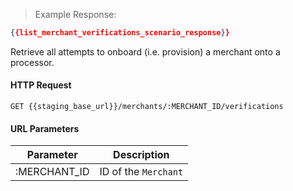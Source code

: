 > Example Response:

```json
{{list_merchant_verifications_scenario_response}}
```

Retrieve all attempts to onboard (i.e. provision) a merchant onto a processor.

#### HTTP Request

`GET {{staging_base_url}}/merchants/:MERCHANT_ID/verifications`

#### URL Parameters

Parameter | Description
--------- | -------------------------------------------------------------------
:MERCHANT_ID | ID of the `Merchant`



